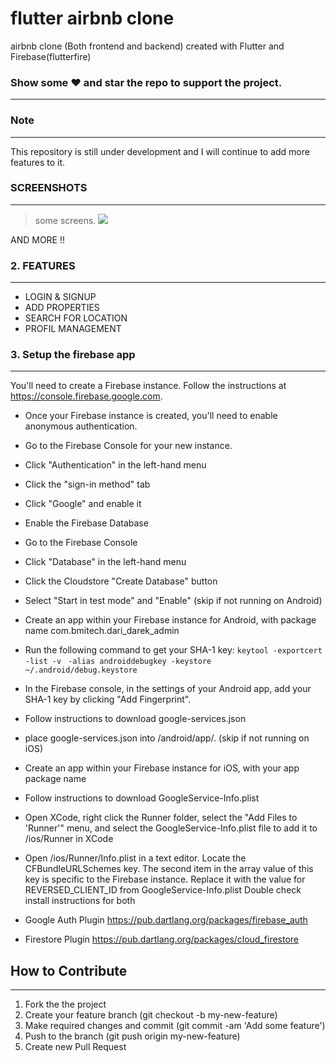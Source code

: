 # flutter airbnb clone 
airbnb clone (Both frontend and backend) created with Flutter and Firebase(flutterfire)
### Show some ❤️ and star the repo to support the project.
-------------
###  Note
-------------


This repository is still under development and I will continue to add more features to it.

###  SCREENSHOTS
-------------
> some screens.
![](https://github.com/mahmoudBens/airbnb-flutter-clone/blob/main/air%20bnb%20clone.jpg?raw=true)




AND MORE !!
###  2. FEATURES
-------------

- LOGIN & SIGNUP
- ADD PROPERTIES
- SEARCH FOR LOCATION
- PROFIL MANAGEMENT


### 3. Setup the firebase app
-------------
You'll need to create a Firebase instance. Follow the instructions at https://console.firebase.google.com.
- Once your Firebase instance is created, you'll need to enable anonymous authentication.
- Go to the Firebase Console for your new instance.
- Click "Authentication" in the left-hand menu
- Click the "sign-in method" tab
- Click "Google" and enable it
- Enable the Firebase Database
- Go to the Firebase Console
- Click "Database" in the left-hand menu
- Click the Cloudstore "Create Database" button
- Select "Start in test mode" and "Enable"
(skip if not running on Android)
- Create an app within your Firebase instance for Android, with package name com.bmitech.dari_darek_admin
- Run the following command to get your SHA-1 key:
`keytool -exportcert -list -v `
`-alias androiddebugkey -keystore ~/.android/debug.keystore`
- In the Firebase console, in the settings of your Android app, add your SHA-1 key by clicking "Add Fingerprint".
- Follow instructions to download google-services.json
- place google-services.json into /android/app/.
(skip if not running on iOS)
- Create an app within your Firebase instance for iOS, with your app package name
- Follow instructions to download GoogleService-Info.plist
- Open XCode, right click the Runner folder, select the "Add Files to 'Runner'" menu, and select the GoogleService-Info.plist file to add it to /ios/Runner in XCode
- Open /ios/Runner/Info.plist in a text editor. Locate the CFBundleURLSchemes key. The second item in the array value of this key is specific to the Firebase instance. Replace it with the value for REVERSED_CLIENT_ID from GoogleService-Info.plist
Double check install instructions for both

- Google Auth Plugin
https://pub.dartlang.org/packages/firebase_auth
- Firestore Plugin
https://pub.dartlang.org/packages/cloud_firestore

## How to Contribute
-------------
1. Fork the the project
2. Create your feature branch (git checkout -b my-new-feature)
3. Make required changes and commit (git commit -am 'Add some feature')
4. Push to the branch (git push origin my-new-feature)
5. Create new Pull Request

